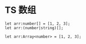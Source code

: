 # TS 数组

```
let arr:number[] = [1, 2, 3];
let arr:(number|string)[];
```

```
let arr:Array<number> = [1, 2, 3];

```

